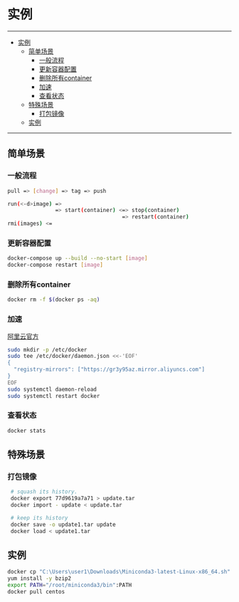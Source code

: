 # 实例

------

- [实例](#实例)
  - [简单场景](#简单场景)
    - [一般流程](#一般流程)
    - [更新容器配置](#更新容器配置)
    - [删除所有container](#删除所有container)
    - [加速](#加速)
    - [查看状态](#查看状态)
  - [特殊场景](#特殊场景)
    - [打包镜像](#打包镜像)
  - [实例](#实例-1)

------

## 简单场景

### 一般流程

```sh
pull => [change] => tag => push

run(<-d>image) =>
               => start(container) <=> stop(container)
                                    => restart(container)
rmi(images) <=
```

### 更新容器配置

```sh
docker-compose up --build --no-start [image]
docker-compose restart [image]
```

### 删除所有container

```sh
docker rm -f $(docker ps -aq)
```

### 加速

[阿里云官方](https://cr.console.aliyun.com/undefined/instances/mirrors?accounttraceid=9fc4c2ae0d664d6f975c608eb808e015hram)

```sh
sudo mkdir -p /etc/docker
sudo tee /etc/docker/daemon.json <<-'EOF'
{
  "registry-mirrors": ["https://gr3y95az.mirror.aliyuncs.com"]
}
EOF
sudo systemctl daemon-reload
sudo systemctl restart docker
```

### 查看状态

``` sh
docker stats
```


## 特殊场景

### 打包镜像

```sh
 # squash its history.
 docker export 77d9619a7a71 > update.tar
 docker import - update < update.tar
```

```sh
 # keep its history
 docker save -o update1.tar update 
 docker load < update1.tar
```

## 实例

```sh
docker cp "C:\Users\user1\Downloads\Miniconda3-latest-Linux-x86_64.sh" "ffcf4b501621:/home"
yum install -y bzip2
export PATH="/root/miniconda3/bin":PATH
docker pull centos
```
